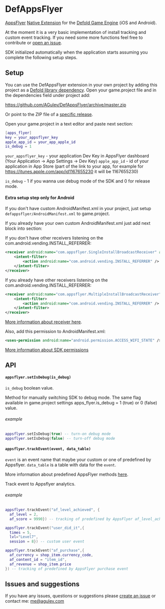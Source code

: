 # DefAppsFlyer

[AppsFlyer](https://appsflyer.com) [Native Extension](https://www.defold.com/manuals/extensions/) for the [Defold Game Engine](https://www.defold.com) (iOS and Android).

At the moment it is a very basic implementation of install tracking and custom event tracking. If you need some more functions feel free to contribute or [open an issue](https://github.com/AGulev/DefAppsFlyer/issues).

SDK initialized automatically when the application starts assuming you complete the following setup steps.

## Setup

You can use the DefAppsFlyer extension in your own project by adding this project as a [Defold library dependency](https://www.defold.com/manuals/libraries/). Open your game.project file and in the dependencies field under project add:

https://github.com/AGulev/DefAppsFlyer/archive/master.zip

Or point to the ZIP file of a [specific release](https://github.com/AGulev/DefAppsFlyer/releases).

Open your game.project in a text editor and paste next section:

```lua
[apps_flyer]
key = your_appsflyer_key
apple_app_id = your_app_apple_id
is_debug = 1
```
`your_appsflyer_key` - your application Dev Key in AppsFlyer dashboard (Your Application -> App Settings -> Dev Key)
`apple_app_id` - id of your application in App Store (part of the link to your app, for example for https://itunes.apple.com/app/id1167655230 it will be 1167655230)

`is_debug` - 1 if you wanna use debug mode of the SDK and 0 for release mode.

#### Extra setup step only for Android
If you don't have custom AndroidManifest.xml in your project, just setup `defappsflyer/AndroidManifest.xml` to game.project.

If you already have your own custom AndroidManifest.xml just add next block into <application> section:

If you don't have other receivers listening on the com.android.vending.INSTALL_REFERRER:
```xml
<receiver android:name="com.appsflyer.SingleInstallBroadcastReceiver" android:exported="true">
	<intent-filter>
		<action android:name="com.android.vending.INSTALL_REFERRER" />
	</intent-filter>
</receiver>
```
If you already have other receivers listening on the com.android.vending.INSTALL_REFERRER:
```xml
<receiver android:name="com.appsflyer.MultipleInstallBroadcastReceiver" android:exported="true">
	<intent-filter>
		<action android:name="com.android.vending.INSTALL_REFERRER" />
	</intent-filter>
</receiver>
```
[More information about receiver here](https://support.appsflyer.com/hc/en-us/articles/207032126-AppsFlyer-SDK-Integration-Android#25-setting-the-broadcastreceiver-in-androidmanifestxml).

Also, add this permission to AndroidManifest.xml:
```xml
<uses-permission android:name="android.permission.ACCESS_WIFI_STATE" />
```
[More information about SDK permissions](https://support.appsflyer.com/hc/en-us/articles/207032126-AppsFlyer-SDK-Integration-Android#24-setting-the-required-permissions)

## API

#### `appsflyer.setIsDebug(is_debug)`

`is_debug` boolean value.

Method for manually switching SDK to debug mode. The same flag available in game.project settings apps_flyer.is_debug = 1 (true) or 0 (false) value.

###### example
```lua
appsflyer.setIsDebug(true) -- turn-on debug mode
appsflyer.setIsDebug(false) -- turn-off debug mode
```

#### `appsflyer.trackEvent(event, data_table)`

`event` is an event name that maybe your custom or one of predefined by Appsflyer.
`data_table` is a table with data for the `event`.

More information about predefined AppsFlyer methods [here](https://support.appsflyer.com/hc/en-us/articles/115005544169-Rich-In-App-Events-Android-and-iOS#Event-Types).

Track event to Appsflyer analytics.

###### example
```lua
appsflyer.trackEvent("af_level_achieved", {
  af_level = 2,
  af_score = 9990}) -- tracking of predefined by AppsFlyer af_level_achieved event

appsflyer.trackEvent("user_did_it",{
  times = 5,
  lvl="Level7",
  session = 8}) -- custom user event

appsflyer.trackEvent("af_purchase",{
  af_currency = shop_item.currency_code,
  af_content_id = "item_id",
  af_revenue = shop_item.price
}) -- tracking of predefined by AppsFlyer purchase event
```

## Issues and suggestions

If you have any issues, questions or suggestions please [create an issue](https://github.com/AGulev/DefAppsFlyer/issues) or contact me: me@agulev.com
